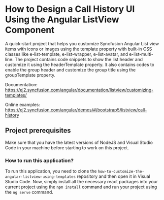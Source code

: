 # How to Design a Call History UI Using the Angular ListView Component

A quick-start project that helps you customize Syncfusion Angular List view items with icons or images using the template property with built-in CSS classes like e-list-template, e-list-wrapper, e-list-avatar, and e-list-multi-line. The project contains code snippets to show the list header and customize it using the headerTemplate property. It also contains codes to enable the group header and customize the group title using the groupTemplate property.

Documentation: https://ej2.syncfusion.com/angular/documentation/listview/customizing-templates/

Online examples: https://ej2.syncfusion.com/angular/demos/#/bootstrap5/listview/call-history

## Project prerequisites

Make sure that you have the latest versions of NodeJS and Visual Studio Code in your machine before starting to work on this project.

### How to run this application?

To run this application, you need to clone the `how-to-customize-the-angular-listview-using-templates` repository and then open it in Visual Studio Code. Now, simply install all the necessary react packages into your current project using the `npm install` command and run your project using the `ng serve` command.
